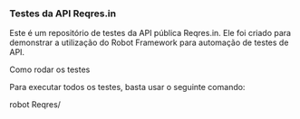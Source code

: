 ### Testes da API Reqres.in

Este é um repositório de testes da API pública Reqres.in. Ele foi criado para demonstrar a utilização do Robot Framework para automação de testes de API.

Como rodar os testes

Para executar todos os testes, basta usar o seguinte comando:

robot Reqres/
